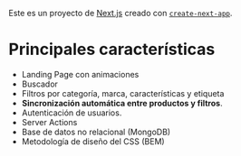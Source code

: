 Este es un proyecto de [Next.js](https://nextjs.org/) creado con [`create-next-app`](https://github.com/vercel/next.js/tree/canary/packages/create-next-app).

# Principales características
- Landing Page con animaciones
- Buscador
- Filtros por categoría, marca, características y etiqueta
- **Sincronización automática entre productos y filtros**.
- Autenticación de usuarios.
- Server Actions
- Base de datos no relacional (MongoDB)
- Metodología de diseño del CSS (BEM)
